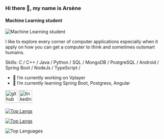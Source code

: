 ### Hi there 👋, my name is Arsène
#### Machine Learning student
![Machine Learning student](https://media.licdn.com/dms/image/v2/D4E16AQEQ6iBv2gd_Kw/profile-displaybackgroundimage-shrink_350_1400/profile-displaybackgroundimage-shrink_350_1400/0/1726466527320?e=1738195200&v=beta&t=SVQaP7mSTaBKBLzPP9fg1QtkeuXOVPdQTSfth502s6E)

I like to explore every corner of computer applications especially when it apply on how you can get a computer to think and sometimes outsmart humains.

Skills: C / C++ / Java / Python / SQL / MongoDB / PostgreSQL / Android / Spring Boot / NodeJs / TypeScript /

- 🔭 I’m currently working on Vplayer 
- 🌱 I’m currently learning Spring Boot, Postgress, Angular 


[<img src='https://cdn.jsdelivr.net/npm/simple-icons@3.0.1/icons/github.svg' alt='github' height='40'>](https://github.com/https://github.com/ArseneGiriteka)  [<img src='https://cdn.jsdelivr.net/npm/simple-icons@3.0.1/icons/linkedin.svg' alt='linkedin' height='40'>](https://www.linkedin.com/in/https://www.linkedin.com/in/giriteka-arsene-554189254//)  

[![Top Langs](https://github-readme-stats.vercel.app/api/top-langs/?username=https://github.com/ArseneGiriteka)](https://github.com/anuraghazra/github-readme-stats)



[![Top Langs](https://github-readme-stats.vercel.app/api/top-langs/?username=https://github.com/ArseneGiriteka)](https://github.com/anuraghazra/ArseneGiriteka)


![Top Languages](https://github-readme-stats.vercel.app/api/top-langs/?username=ArseneGiriteka&layout=compact&theme=radical)

